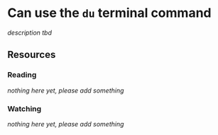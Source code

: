 # Can use the `du` terminal command
_description tbd_
## Resources
### Reading
_nothing here yet, please add something_
### Watching
_nothing here yet, please add something_

